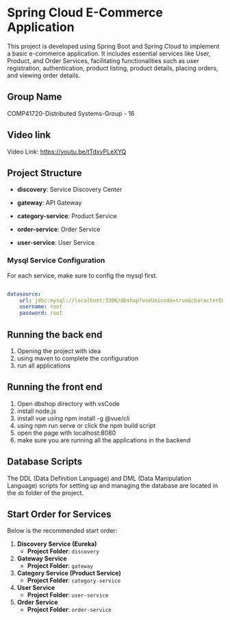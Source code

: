 # Spring Cloud E-Commerce Application

This project is developed using Spring Boot and Spring Cloud to implement a basic e-commerce application. It includes essential services like User, Product, and Order Services, facilitating functionalities such as user registration, authentication, product listing, product details, placing orders, and viewing order details.

## Group Name
COMP41720-Distributed Systems-Group - 16

## Video link

Video Link: https://youtu.be/tTdxvPLeXYQ

## Project Structure

- **discovery**: Service Discovery Center

- **gateway**: API Gateway

- **category-service**: Product Service

- **order-service**: Order Service

- **user-service**: User Service

  

### Mysql Service Configuration

For each service, make sure to config the mysql first.

```yaml

datasource:
    url: jdbc:mysql://localhost:3306/dbshop?useUnicode=true&characterEncoding=UTF-8&sessionVariables=FOREIGN_KEY_CHECKS=0&autoReconnect=true
    username: root
    password: root
```

## Running the back end
1. Opening the project with idea
2. using maven to complete the configuration
3. run all applications

## Running the front end
1. Open dbshop directory with vsCode
2. install node.js
3. install vue using npm install -g @vue/cli
4. using npm run serve or click the npm build script
5. open the page with localhost:8080
6. make sure you are running all the applications in the backend



## Database Scripts

The DDL (Data Definition Language) and DML (Data Manipulation Language) scripts for setting up and managing the database are located in the `db` folder of the project.



## Start Order for Services

Below is the recommended start order:

1. **Discovery Service (Eureka)**
   - **Project Folder**: `discovery`
2. **Gateway Service**
   - **Project Folder**: `gateway`
3. **Category Service (Product Service)**
   - **Project Folder**: `category-service`
4. **User Service**
   - **Project Folder**: `user-service`
5. **Order Service**
   - **Project Folder**: `order-service`
